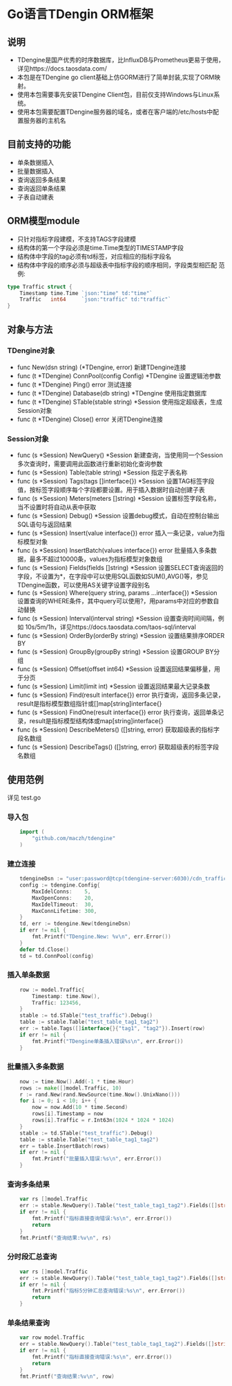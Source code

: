 # Go语言TDengin ORM框架

## 说明
- TDengine是国产优秀的时序数据库，比InfluxDB与Prometheus更易于使用，详见https://docs.taosdata.com/ 
- 本包是在TDengine go client基础上仿GORM进行了简单封装,实现了ORM映射。
- 使用本包需要事先安装TDengine Client包，目前仅支持Windows与Linux系统。
- 使用本包需要配置TDengine服务器的域名，或者在客户端的/etc/hosts中配置服务器的主机名

## 目前支持的功能
- 单条数据插入
- 批量数据插入
- 查询返回多条结果
- 查询返回单条结果
- 子表自动建表

## ORM模型module
- 只针对指标字段建模，不支持TAGS字段建模
- 结构体的第一个字段必须是time.Time类型的TIMESTAMP字段
- 结构体中字段的tag必须有td标签，对应相应的指标字段名
- 结构体中字段的顺序必须与超级表中指标字段的顺序相同，字段类型相匹配
范例:
```go
type Traffic struct {
	Timestamp time.Time `json:"time" td:"time"`
	Traffic   int64     `json:"traffic" td:"traffic"`
}
```

## 对象与方法
### TDengine对象
- func New(dsn string) (*TDengine, error)   新建TDengine连接
- func (t *TDengine) ConnPool(config Config) *TDengine  设置逻辑池参数
- func (t *TDengine) Ping() error 测试连接
- func (t *TDengine) Database(db string) *TDengine  使用指定数据库
- func (t *TDengine) STable(stable string) *Session 使用指定超级表，生成Session对象
- func (t *TDengine) Close() error  关闭TDengine连接

### Session对象
- func (s *Session) NewQuery() *Session     新建查询，当使用同一个Session多次查询时，需要调用此函数进行重新初始化查询参数
- func (s *Session) Table(table string) *Session    指定子表名称
- func (s *Session) Tags(tags []interface{}) *Session   设置TAG标签字段值，按标签字段顺序每个字段都要设置。用于插入数据时自动创建子表
- func (s *Session) Meters(meters []string) *Session    设置标签字段名称，当不设置时将自动从表中获取
- func (s *Session) Debug() *Session    设置debug模式，自动在控制台输出SQL语句与返回结果
- func (s *Session) Insert(value interface{}) error     插入一条记录，value为指标模型对象
- func (s *Session) InsertBatch(values interface{}) error   批量插入多条数据，最多不超过10000条，values为指标模型对象数组
- func (s *Session) Fields(fields []string) *Session    设置SELECT查询返回的字段，不设置为\*，在字段中可以使用SQL函数如SUM(),AVG()等，参见TDengine函数，可以使用AS关键字设置字段别名
- func (s *Session) Where(query string, params ...interface{}) *Session  设置查询的WHERE条件，其中query可以使用?，用params中对应的参数自动替换
- func (s *Session) Interval(interval string) *Session  设置查询时间间隔，例如 10s/5m/1h，详见https://docs.taosdata.com/taos-sql/interval
- func (s *Session) OrderBy(orderBy string) *Session    设置结果排序ORDER BY
- func (s *Session) GroupBy(groupBy string) *Session    设置GROUP BY分组
- func (s *Session) Offset(offset int64) *Session       设置返回结果偏移量，用于分页
- func (s *Session) Limit(limit int) *Session           设置返回结果最大记录条数
- func (s *Session) Find(result interface{}) error      执行查询，返回多条记录，result是指标模型数组指针或[]map[string]interface{}
- func (s *Session) FindOne(result interface{}) error   执行查询，返回单条记录，result是指标模型结构体或map[string]interface{}
- func (s *Session) DescribeMeters() ([]string, error)  获取超级表的指标字段名数组
- func (s *Session) DescribeTags() ([]string, error)    获取超级表的标签字段名数组

## 使用范例
详见 test.go
### 导入包
```go
    import (
        "github.com/maczh/tdengine"
    )

```
### 建立连接
```go
	tdengineDsn := "user:password@tcp(tdengine-server:6030)/cdn_traffic"
	config := tdengine.Config{
		MaxIdelConns:    5,
		MaxOpenConns:    20,
		MaxIdelTimeout:  30,
		MaxConnLifetime: 300,
	}
	td, err := tdengine.New(tdengineDsn)
	if err != nil {
		fmt.Printf("TDengine.New: %v\n", err.Error())
	}
	defer td.Close()
	td = td.ConnPool(config)

```

### 插入单条数据
```go
    row := model.Traffic{
	    Timestamp: time.Now(),
	    Traffic: 123456,
    }
    stable := td.STable("test_traffic").Debug()
    table := stable.Table("test_table_tag1_tag2")
    err := table.Tags([]interface{}{"tag1", "tag2"}).Insert(row)
    if err != nil {
    	fmt.Printf("TDengine单条插入错误%s\n", err.Error())
    }
```

### 批量插入多条数据
```go
	now := time.Now().Add(-1 * time.Hour)
	rows := make([]model.Traffic, 10)
	r := rand.New(rand.NewSource(time.Now().UnixNano()))
	for i := 0; i < 10; i++ {
		now = now.Add(10 * time.Second)
		rows[i].Timestamp = now
		rows[i].Traffic = r.Int63n(1024 * 1024 * 1024)
	}
    stable := td.STable("test_traffic").Debug()
    table := stable.Table("test_table_tag1_tag2")
    err = table.InsertBatch(rows)
    if err != nil {
        fmt.Printf("批量插入错误:%s\n", err.Error())
    }

```

### 查询多条结果
```go
	var rs []model.Traffic
	err := stable.NewQuery().Table("test_table_tag1_tag2").Fields([]string{"time", "traffic"}).Where("time > ?", "2022-07-19 21:51:21").OrderBy("time DESC").Limit(5).Find(&rs)
	if err != nil {
		fmt.Printf("指标直接查询错误:%s\n", err.Error())
		return
	}
	fmt.Printf("查询结果:%v\n", rs)

```

### 分时段汇总查询
```go
	var rs []model.Traffic
	err := stable.NewQuery().Table("test_table_tag1_tag2").Fields([]string{"sum(traffic) AS traffic"}).Where("time > ?", "2022-07-19 21:51:21").Interval("5m").OrderBy("time DESC").Find(&rs)
	if err != nil {
		fmt.Printf("指标5分钟汇总查询错误:%s\n", err.Error())
		return
	}

```

### 单条结果查询
```go
	var row model.Traffic
	err = stable.NewQuery().Table("test_table_tag1_tag2").Fields([]string{"time", "traffic"}).Where("time > ?", "2022-07-19 21:51:21").OrderBy("time DESC").FindOne(&row)
	if err != nil {
		fmt.Printf("指标直接查询错误:%s\n", err.Error())
		return
	}
	fmt.Printf("查询结果:%v\n", row)

```